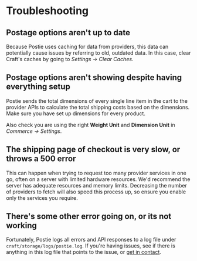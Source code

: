 # Troubleshooting

## Postage options aren't up to date
Because Postie uses caching for data from providers, this data can potentially cause issues by referring to old, outdated data. In this case, clear Craft's caches by going to _Settings → Clear Caches_.

## Postage options aren't showing despite having everything setup
Postie sends the total dimensions of every single line item in the cart to the provider APIs to calculate the total shipping costs based on the dimensions. Make sure you have set up dimensions for every product.

Also check you are using the right **Weight Unit** and **Dimension Unit** in _Commerce → Settings_.

## The shipping page of checkout is very slow, or throws a 500 error
This can happen when trying to request too many provider services in one go, often on a server with limited hardware resources. We'd recommend the server has adequate resources and memory limits. Decreasing the number of providers to fetch will also speed this process up, so ensure you enable only the services you require.

## There's some other error going on, or its not working
Fortunately, Postie logs all errors and API responses to a log file under `craft/storage/logs/postie.log`. If you're having issues, see if there is anything in this log file that points to the issue, or [get in contact](/contact).